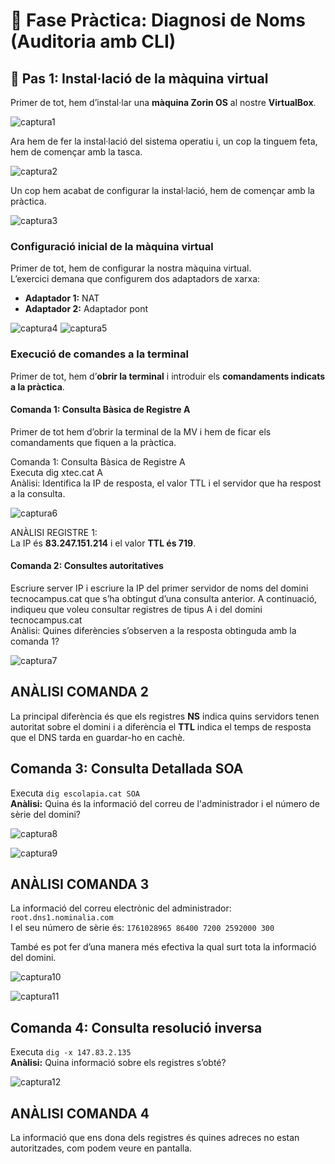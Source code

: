 # 🧩 Fase Pràctica: Diagnosi de Noms (Auditoria amb CLI)

## 🔹 Pas 1: Instal·lació de la màquina virtual

Primer de tot, hem d’instal·lar una **màquina Zorin OS** al nostre **VirtualBox**.

![captura1](img/capt1.png)

Ara hem de fer la instal·lació del sistema operatiu i, un cop la tinguem feta, hem de començar amb la tasca.

![captura2](img/capt2.png)

Un cop hem acabat de configurar la instal·lació, hem de començar amb la pràctica.

![captura3](img/capt3.png)

###  Configuració inicial de la màquina virtual

Primer de tot, hem de configurar la nostra màquina virtual.  
L’exercici demana que configurem dos adaptadors de xarxa:

- **Adaptador 1:** NAT  
- **Adaptador 2:** Adaptador pont  

![captura4](img/capt4.png)                   ![captura5](img/capt5.png)

###  Execució de comandes a la terminal

Primer de tot, hem d’**obrir la terminal** i introduir els **comandaments indicats a la pràctica**.


####  Comanda 1: Consulta Bàsica de Registre A

Primer de tot hem d’obrir la terminal de la MV i hem de ficar els comandaments que fiquen a la pràctica.

Comanda 1: Consulta Bàsica de Registre A  
Executa dig xtec.cat A  
Anàlisi: Identifica la IP de resposta, el valor TTL i el servidor que ha respost a la consulta.

![captura6](img/capt6.png)

ANÀLISI REGISTRE 1:  
La IP és **83.247.151.214** i el valor **TTL és 719**.

#### Comanda 2: Consultes autoritatives  
Escriure server IP i escriure la IP del primer servidor de noms del domini tecnocampus.cat que s’ha obtingut d’una consulta anterior. A continuació, indiqueu que voleu consultar registres de tipus A i del domini tecnocampus.cat  
Anàlisi: Quines diferències s’observen a la resposta obtinguda amb la comanda 1?

![captura7](img/capt7.png)

## ANÀLISI COMANDA 2

La principal diferència és que els registres **NS** indica quins servidors tenen autoritat sobre el domini i a diferència el **TTL** indica el temps de resposta que el DNS tarda en guardar-ho en cachè.


## Comanda 3: Consulta Detallada SOA

Executa `dig escolapia.cat SOA`  
**Anàlisi:** Quina és la informació del correu de l'administrador i el número de sèrie del domini?

![captura8](img/capt8.png)

![captura9](img/capt9.png)

## ANÀLISI COMANDA 3

La informació del correu electrònic del administrador: `root.dns1.nominalia.com`  
I el seu número de sèrie és: `1761028965 86400 7200 2592000 300`

També es pot fer d’una manera més efectiva la qual  surt tota la informació del domini.

![captura10](img/capt10.png)

![captura11](img/capt11.png)


## Comanda 4: Consulta resolució inversa

Executa `dig -x 147.83.2.135`  
**Anàlisi:** Quina informació sobre els registres s’obté?

![captura12](img/capt12.png)

## ANÀLISI COMANDA 4

La informació que ens dona dels registres és quines adreces no estan autoritzades, com podem veure en pantalla.




